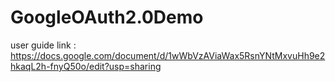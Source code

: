 # GoogleOAuth2.0Demo

user guide link : https://docs.google.com/document/d/1wWbVzAViaWax5RsnYNtMxvuHh9e2hkaqL2h-fnyQ50o/edit?usp=sharing

